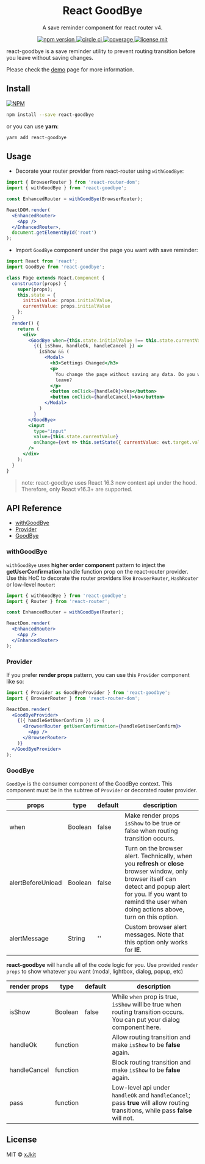 <h1 align="center">
  React GoodBye
</h1>

<p align="center">
  A save reminder component for react router v4.
</p>

<p align="center">
  <a href="https://www.npmjs.com/package/react-goodbye">
    <img
      alt="npm version"
      src="https://img.shields.io/npm/v/react-goodbye.svg"
    >
  </a>
  <a href="https://circleci.com/gh/xJkit/react-goodbye/tree/master">
    <img
      alt="circle ci"
      src="https://circleci.com/gh/xJkit/react-goodbye/tree/master.svg?style=shield"
    >
  </a>
  <a href="https://coveralls.io/github/xJkit/react-goodbye?branch=master">
    <img
      alt="coverage"
      src="https://coveralls.io/repos/github/xJkit/react-goodbye/badge.svg?branch=master"
    >
  </a>
  <a href="https://github.com/xJkit/react-goodbye/blob/master/LICENSE">
    <img
      alt="license mit"
      src="https://img.shields.io/badge/License-MIT-blue.svg"
    >
  </a>
</p>


react-goodbye is a save reminder utility to prevent routing transition before you leave without saving changes.

Please check the [demo](https://xJkit.github.io/react-goodbye) page for more information.

## Install

[![NPM](https://nodei.co/npm/react-goodbye.png)](https://nodei.co/npm/react-goodbye/)

```bash
npm install --save react-goodbye
```

or you can use **yarn**:

```bash
yarn add react-goodbye
```

## Usage

* Decorate your router provider from react-router using `withGoodBye`:

```jsx
import { BrowserRouter } from 'react-router-dom';
import { withGoodBye } from 'react-goodbye';

const EnhancedRouter = withGoodBye(BrowserRouter);

ReactDOM.render(
  <EnhancedRouter>
    <App />
  </EnhancedRouter>,
  document.getElementById('root')
);
```

* Import `GoodBye` component under the page you want with save reminder:

```jsx
import React from 'react';
import GoodBye from 'react-goodbye';

class Page extends React.Component {
  constructor(props) {
    super(props);
    this.state = {
      initialvalue: props.initialValue,
      currentValue: props.initialValue
    };
  }
  render() {
    return (
      <div>
        <GoodBye when={this.state.initialValue !== this.state.currentValue}>
          {({ isShow, handleOk, handleCancel }) =>
            isShow && (
              <Modal>
                <h3>Settings Changed</h3>
                <p>
                  You change the page without saving any data. Do you want to
                  leave?
                </p>
                <button onClick={handleOk}>Yes</button>
                <button onClick={handleCancel}>No</button>
              </Modal>
            )
          }
        </GoodBye>
        <input
          type="input"
          value={this.state.currentValue}
          onChange={evt => this.setState({ currentValue: evt.target.value })}
        />
      </div>
    );
  }
}
```

> note: react-goodbye uses React 16.3 new context api under the hood. Therefore, only React v16.3+ are supported.

## API Reference

* [withGoodBye](#withgoodbye)
* [Provider](#provider)
* [GoodBye](#goodbye)

### withGoodBye

`withGoodBye` uses **higher order component** pattern to inject the **getUserConfirmation** handle function prop on the react-router provider. Use this HoC to decorate the router providers like `BrowserRouter`, `HashRouter` or low-level `Router`:

```jsx
import { withGoodBye } from 'react-goodbye';
import { Router } from 'react-router';

const EnhancedRouter = withGoodBye(Router);

ReactDom.render(
  <EnhancedRouter>
    <App />
  </EnhancedRouter>
);
```

### Provider

If you prefer **render props** pattern, you can use this `Provider` component like so:

```jsx
import { Provider as GoodByeProvider } from 'react-goodbye';
import { BrowserRouter } from 'react-router-dom';

ReactDom.render(
  <GoodByeProvider>
    {({ handleGetUserConfirm }) => (
      <BrowserRouter getUserConfirmation={handleGetUserConfirm}>
        <App />
      </BrowserRouter>
    )}
  </GoodByeProvider>
);
```

### GoodBye

`GoodBye` is the consumer component of the GoodBye context. This component must be in the subtree of `Provider` or decorated router provider.

| props             | type    | default | description                                                                                                                                                                                                                     |
|-------------------|---------|---------|---------------------------------------------------------------------------------------------------------------------------------------------------------------------------------------------------------------------------------|
| when              | Boolean | false   | Make render props `isShow` to be true or false when routing transition occurs.                                                                                                                                                  |
| alertBeforeUnload | Boolean | false   | Turn on the browser alert. Technically, when you **refresh** or **close** browser window, only browser itself can detect and popup alert for you. If you want to remind the user when doing actions above, turn on this option. |
| alertMessage      | String  | ''      | Custom browser alert messages. Note that this option only works for **IE**.                                                                                                                                                     |

**react-goodbye** will handle all of the code logic for you. Use provided `render props` to show whatever you want (modal, lightbox, dialog, popup, etc)

| render props | type     | default | description                                                                                                                     |
|--------------|----------|---------|---------------------------------------------------------------------------------------------------------------------------------|
| isShow       | Boolean  | false   | While `when` prop is true, `isShow` will be true when routing transition occurs. You can put your dialog component here.        |
| handleOk     | function |         | Allow routing transition and make `isShow` to be **false** again.                                                               |
| handleCancel | function |         | Block routing transition and make `isShow` to be **false** again.                                                               |
| pass         | function |         | Low-level api under `handleOk` and `handleCancel`; pass **true** will allow routing transitions, while pass **false** will not. |

## License

MIT © [xJkit](https://github.com/xJkit)
